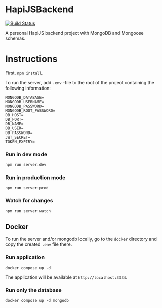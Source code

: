 # HapiJSBackend

[![Build Status](https://api.travis-ci.org/ottoo/HapiJSBackend.svg)](https://travis-ci.org/ottoo/HapiJSBackend)

A personal HapiJS backend project with MongoDB and Mongoose schemas.

# Instructions

First, `npm install`.

To run the server, add `.env` -file to the root of the project containing the following information:

```
MONGODB_DATABASE=
MONGODB_USERNAME=
MONGODB_PASSWORD=
MONGODB_ROOT_PASSWORD=
DB_HOST=
DB_PORT=
DB_NAME=
DB_USER=
DB_PASSWORD=
JWT_SECRET=
TOKEN_EXPIRY=
```

### Run in dev mode

`npm run server:dev`

### Run in production mode

`npm run server:prod`

### Watch for changes

`npm run server:watch`

## Docker

To run the server and/or mongodb locally, go to the `docker` directory and copy the created
`.env` file there.

### Run application

`docker compose up -d`

The application will be available at
`http://localhost:3334`.

### Run only the database

`docker compose up -d mongodb`

